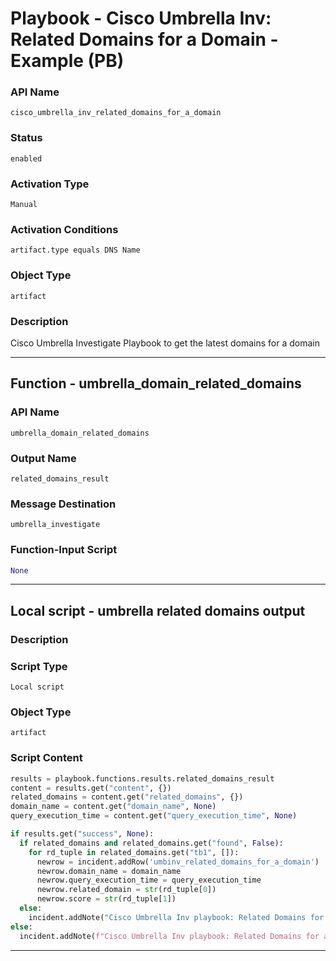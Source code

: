 <!--
    DO NOT MANUALLY EDIT THIS FILE
    THIS FILE IS AUTOMATICALLY GENERATED WITH resilient-sdk codegen
    Generated with resilient-sdk v51.0.4.0.1351
-->

# Playbook - Cisco Umbrella Inv: Related Domains for a Domain - Example (PB)

### API Name
`cisco_umbrella_inv_related_domains_for_a_domain`

### Status
`enabled`

### Activation Type
`Manual`

### Activation Conditions
`artifact.type equals DNS Name`

### Object Type
`artifact`

### Description
Cisco Umbrella Investigate Playbook to get the latest domains for a domain


---
## Function - umbrella_domain_related_domains

### API Name
`umbrella_domain_related_domains`

### Output Name
`related_domains_result`

### Message Destination
`umbrella_investigate`

### Function-Input Script
```python
None
```

---

## Local script - umbrella related domains output

### Description


### Script Type
`Local script`

### Object Type
`artifact`

### Script Content
```python
results = playbook.functions.results.related_domains_result
content = results.get("content", {})
related_domains = content.get("related_domains", {})
domain_name = content.get("domain_name", None)
query_execution_time = content.get("query_execution_time", None)

if results.get("success", None):
  if related_domains and related_domains.get("found", False):
    for rd_tuple in related_domains.get("tb1", []):
      newrow = incident.addRow('umbinv_related_domains_for_a_domain')
      newrow.domain_name = domain_name
      newrow.query_execution_time = query_execution_time
      newrow.related_domain = str(rd_tuple[0])
      newrow.score = str(rd_tuple[1])
  else:
    incident.addNote("Cisco Umbrella Inv playbook: Related Domains for a Domain returned no results.")
else:
  incident.addNote(f"Cisco Umbrella Inv playbook: Related Domains for a Domain\nFailed with reason: {results.get('reason', None)}")
```

---

